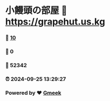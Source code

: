 # 小饅頭の部屋 :link: https://grapehut.us.kg 
### :page_facing_up: [10](https://grapehut.us.kg/tag.html) 
### :speech_balloon: 0 
### :hibiscus: 52342 
### :alarm_clock: 2024-09-25 13:29:27 
### Powered by :heart: [Gmeek](https://github.com/Meekdai/Gmeek)
